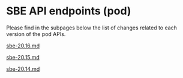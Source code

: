 # SBE API endpoints (pod)

Please find in the subpages below the list of changes related to each version of the pod APIs.

[sbe-20.16.md](sbe-20.16.md "mention")

[sbe-20.15.md](sbe-20.15.md "mention")

[sbe-20.14.md](archives/sbe-20.14.md "mention")
